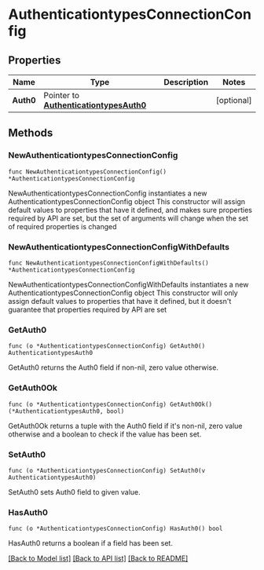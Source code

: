 # AuthenticationtypesConnectionConfig

## Properties

Name | Type | Description | Notes
------------ | ------------- | ------------- | -------------
**Auth0** | Pointer to [**AuthenticationtypesAuth0**](AuthenticationtypesAuth0.md) |  | [optional] 

## Methods

### NewAuthenticationtypesConnectionConfig

`func NewAuthenticationtypesConnectionConfig() *AuthenticationtypesConnectionConfig`

NewAuthenticationtypesConnectionConfig instantiates a new AuthenticationtypesConnectionConfig object
This constructor will assign default values to properties that have it defined,
and makes sure properties required by API are set, but the set of arguments
will change when the set of required properties is changed

### NewAuthenticationtypesConnectionConfigWithDefaults

`func NewAuthenticationtypesConnectionConfigWithDefaults() *AuthenticationtypesConnectionConfig`

NewAuthenticationtypesConnectionConfigWithDefaults instantiates a new AuthenticationtypesConnectionConfig object
This constructor will only assign default values to properties that have it defined,
but it doesn't guarantee that properties required by API are set

### GetAuth0

`func (o *AuthenticationtypesConnectionConfig) GetAuth0() AuthenticationtypesAuth0`

GetAuth0 returns the Auth0 field if non-nil, zero value otherwise.

### GetAuth0Ok

`func (o *AuthenticationtypesConnectionConfig) GetAuth0Ok() (*AuthenticationtypesAuth0, bool)`

GetAuth0Ok returns a tuple with the Auth0 field if it's non-nil, zero value otherwise
and a boolean to check if the value has been set.

### SetAuth0

`func (o *AuthenticationtypesConnectionConfig) SetAuth0(v AuthenticationtypesAuth0)`

SetAuth0 sets Auth0 field to given value.

### HasAuth0

`func (o *AuthenticationtypesConnectionConfig) HasAuth0() bool`

HasAuth0 returns a boolean if a field has been set.


[[Back to Model list]](../README.md#documentation-for-models) [[Back to API list]](../README.md#documentation-for-api-endpoints) [[Back to README]](../README.md)


